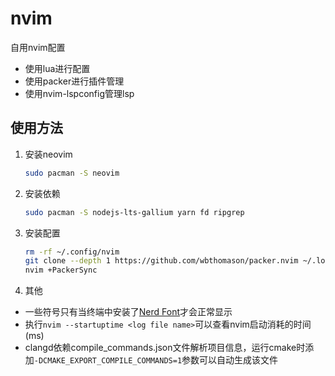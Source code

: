 # nvim
自用nvim配置
- 使用lua进行配置
- 使用packer进行插件管理
- 使用nvim-lspconfig管理lsp
## 使用方法
1. 安装neovim
	```bash
	sudo pacman -S neovim
	```
2. 安装依赖
	```bash
	sudo pacman -S nodejs-lts-gallium yarn fd ripgrep
	```
3. 安装配置
	```bash
	rm -rf ~/.config/nvim
	git clone --depth 1 https://github.com/wbthomason/packer.nvim ~/.local/share/nvim/site/pack/packer/start/packer.nvim
	nvim +PackerSync
	```
4. 其他
- 一些符号只有当终端中安装了[Nerd Font](https://www.nerdfonts.com/font-downloads)才会正常显示
- 执行`nvim --startuptime <log file name>`可以查看nvim启动消耗的时间(ms)
- clangd依赖compile\_commands.json文件解析项目信息，运行cmake时添加`-DCMAKE_EXPORT_COMPILE_COMMANDS=1`参数可以自动生成该文件
